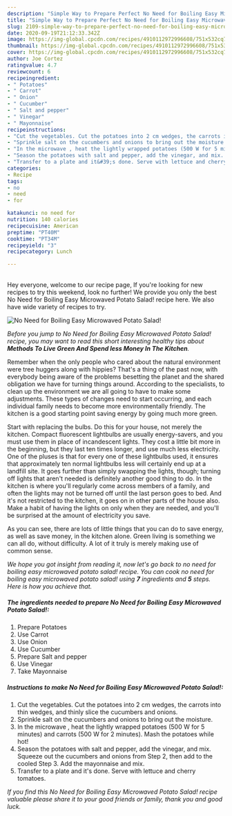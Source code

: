 ```yaml
---
description: "Simple Way to Prepare Perfect No Need for Boiling Easy Microwaved Potato Salad!"
title: "Simple Way to Prepare Perfect No Need for Boiling Easy Microwaved Potato Salad!"
slug: 2109-simple-way-to-prepare-perfect-no-need-for-boiling-easy-microwaved-potato-salad
date: 2020-09-19T21:12:33.342Z
image: https://img-global.cpcdn.com/recipes/4910112972996608/751x532cq70/no-need-for-boiling-easy-microwaved-potato-salad-recipe-main-photo.jpg
thumbnail: https://img-global.cpcdn.com/recipes/4910112972996608/751x532cq70/no-need-for-boiling-easy-microwaved-potato-salad-recipe-main-photo.jpg
cover: https://img-global.cpcdn.com/recipes/4910112972996608/751x532cq70/no-need-for-boiling-easy-microwaved-potato-salad-recipe-main-photo.jpg
author: Joe Cortez
ratingvalue: 4.7
reviewcount: 6
recipeingredient:
- " Potatoes"
- " Carrot"
- " Onion"
- " Cucumber"
- " Salt and pepper"
- " Vinegar"
- " Mayonnaise"
recipeinstructions:
- "Cut the vegetables. Cut the potatoes into 2 cm wedges, the carrots into thin wedges, and thinly slice the cucumbers and onions."
- "Sprinkle salt on the cucumbers and onions to bring out the moisture."
- "In the microwave , heat the lightly wrapped potatoes (500 W for 5 minutes) and carrots (500 W for 2 minutes). Mash the potatoes while hot!"
- "Season the potatoes with salt and pepper, add the vinegar, and mix. Squeeze out the cucumbers and onions from Step 2, then add to the cooled Step 3. Add the mayonnaise and mix."
- "Transfer to a plate and it&#39;s done. Serve with lettuce and cherry tomatoes."
categories:
- Recipe
tags:
- no
- need
- for

katakunci: no need for 
nutrition: 140 calories
recipecuisine: American
preptime: "PT40M"
cooktime: "PT34M"
recipeyield: "3"
recipecategory: Lunch

---
```

<br>
Hey everyone, welcome to our recipe page, If you're looking for new recipes to try this weekend, look no further! We provide you only the best No Need for Boiling Easy Microwaved Potato Salad! recipe here. We also have wide variety of recipes to try.
<br>


![No Need for Boiling Easy Microwaved Potato Salad!](https://img-global.cpcdn.com/recipes/4910112972996608/751x532cq70/no-need-for-boiling-easy-microwaved-potato-salad-recipe-main-photo.jpg)

<i>Before you jump to No Need for Boiling Easy Microwaved Potato Salad! recipe, you may want to read this short interesting healthy tips about 
<strong>Methods To Live Green And Spend less Money In The Kitchen</strong>.</i>
</br>

Remember when the only people who cared about the natural environment were tree huggers along with hippies? That's a thing of the past now, with everybody being aware of the problems besetting the planet and the shared obligation we have for turning things around. According to the specialists, to clean up the environment we are all going to have to make some adjustments. These types of changes need to start occurring, and each individual family needs to become more environmentally friendly. The kitchen is a good starting point saving energy by going much more green.

Start with replacing the bulbs. Do this for your house, not merely the kitchen. Compact fluorescent lightbulbs are usually energy-savers, and you must use them in place of incandescent lights. They cost a little bit more in the beginning, but they last ten times longer, and use much less electricity. One of the pluses is that for every one of these lightbulbs used, it ensures that approximately ten normal lightbulbs less will certainly end up at a landfill site. It goes further than simply swapping the lights, though; turning off lights that aren't needed is definitely another good thing to do. In the kitchen is where you'll regularly come across members of a family, and often the lights may not be turned off until the last person goes to bed. And it's not restricted to the kitchen, it goes on in other parts of the house also. Make a habit of having the lights on only when they are needed, and you'll be surprised at the amount of electricity you save.

As you can see, there are lots of little things that you can do to save energy, as well as save money, in the kitchen alone. Green living is something we can all do, without difficulty. A lot of it truly is merely making use of common sense.


<i>We hope you got insight from reading it, now let's go back to no need for boiling easy microwaved potato salad! recipe. You can cook no need for boiling easy microwaved potato salad! using <strong>7</strong> ingredients and <strong>5</strong> steps. Here is how you achieve that.
</i>

##### The ingredients needed to prepare No Need for Boiling Easy Microwaved Potato Salad!:

1. Prepare  Potatoes
1. Use  Carrot
1. Use  Onion
1. Use  Cucumber
1. Prepare  Salt and pepper
1. Use  Vinegar
1. Take  Mayonnaise


##### Instructions to make No Need for Boiling Easy Microwaved Potato Salad!:

1. Cut the vegetables. Cut the potatoes into 2 cm wedges, the carrots into thin wedges, and thinly slice the cucumbers and onions.
1. Sprinkle salt on the cucumbers and onions to bring out the moisture.
1. In the microwave , heat the lightly wrapped potatoes (500 W for 5 minutes) and carrots (500 W for 2 minutes). Mash the potatoes while hot!
1. Season the potatoes with salt and pepper, add the vinegar, and mix. Squeeze out the cucumbers and onions from Step 2, then add to the cooled Step 3. Add the mayonnaise and mix.
1. Transfer to a plate and it&#39;s done. Serve with lettuce and cherry tomatoes.


<i>If you find this No Need for Boiling Easy Microwaved Potato Salad! recipe valuable please share it to your good friends or family, thank you and good luck.</i>
